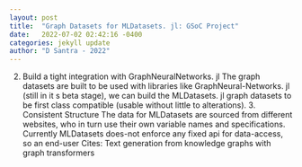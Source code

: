 ```yaml
---
layout: post
title:  "Graph Datasets for MLDatasets. jl: GSoC Project"
date:   2022-07-02 02:42:16 -0400
categories: jekyll update
author: "D Santra - 2022"
---
```

2. Build a tight integration with GraphNeuralNetworks. jl The graph datasets are built to be used with libraries like GraphNeural-Networks. jl (still in it s beta stage), we can build the MLDatasets. jl graph datasets to be first class compatible (usable without little to alterations). 3. Consistent Structure The data for MLDatasets are sourced from different websites, who in turn use their own variable names and specifications. Currently MLDatasets does-not enforce any fixed api for data-access, so an end-user  Cites: Text generation from knowledge graphs with graph transformers
